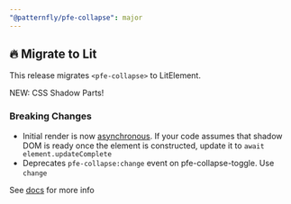```yaml
---
"@patternfly/pfe-collapse": major
---
```


## 🔥 Migrate to Lit

This release migrates `<pfe-collapse>` to LitElement.

NEW: CSS Shadow Parts!

### Breaking Changes
- Initial render is now [asynchronous](https://lit.dev/docs/components/lifecycle/#reactive-update-cycle).
  If your code assumes that shadow DOM is ready once the element is constructed, update it to `await element.updateComplete`
- Deprecates `pfe-collapse:change` event on pfe-collapse-toggle. Use `change`


See [docs](https://patternflyelements.org/components/collapse/) for more info
